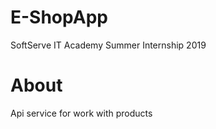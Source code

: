 # E-ShopApp
SoftServe IT Academy Summer Internship 2019
# About 
Api service for work with products
